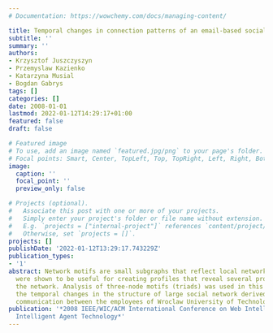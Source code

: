 ```yaml
---
# Documentation: https://wowchemy.com/docs/managing-content/

title: Temporal changes in connection patterns of an email-based social network
subtitle: ''
summary: ''
authors:
- Krzysztof Juszczyszyn
- Przemyslaw Kazienko
- Katarzyna Musial
- Bogdan Gabrys
tags: []
categories: []
date: 2008-01-01
lastmod: 2022-01-12T14:29:17+01:00
featured: false
draft: false

# Featured image
# To use, add an image named `featured.jpg/png` to your page's folder.
# Focal points: Smart, Center, TopLeft, Top, TopRight, Left, Right, BottomLeft, Bottom, BottomRight.
image:
  caption: ''
  focal_point: ''
  preview_only: false

# Projects (optional).
#   Associate this post with one or more of your projects.
#   Simply enter your project's folder or file name without extension.
#   E.g. `projects = ["internal-project"]` references `content/project/deep-learning/index.md`.
#   Otherwise, set `projects = []`.
projects: []
publishDate: '2022-01-12T13:29:17.743229Z'
publication_types:
- '1'
abstract: Network motifs are small subgraphs that reflect local network topology and
  were shown to be useful for creating profiles that reveal several properties of
  the network. Analysis of three-node motifs (triads) was used in this paper to track
  the temporal changes in the structure of large social network derived from email
  communication between the employees of Wroclaw University of Technology.
publication: '*2008 IEEE/WIC/ACM International Conference on Web Intelligence and
  Intelligent Agent Technology*'
---
```

